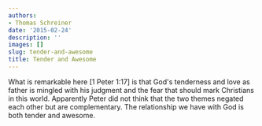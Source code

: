 ```yaml
---
authors:
- Thomas Schreiner
date: '2015-02-24'
description: ''
images: []
slug: tender-and-awesome
title: Tender and Awesome
---
```


What is remarkable here [1 Peter 1:17] is that God's tenderness and love as father is mingled with his judgment and the fear that should mark Christians in this world. Apparently Peter did not think that the two themes negated each other but are complementary. The relationship we have with God is both tender and awesome.